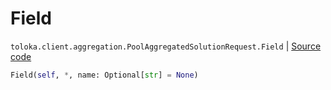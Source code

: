 # Field
`toloka.client.aggregation.PoolAggregatedSolutionRequest.Field` | [Source code](https://github.com/Toloka/toloka-kit/blob/v1.1.0.post1/src/client/aggregation.py#L43)

```python
Field(self, *, name: Optional[str] = None)
```

